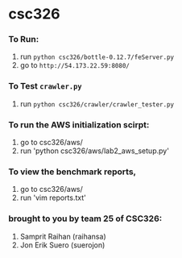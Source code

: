 csc326
======

### To Run:
1. run `python csc326/bottle-0.12.7/feServer.py`
1. go to `http://54.173.22.59:8080/`

### To Test `crawler.py`
1. run `python csc326/crawler/crawler_tester.py`

### To run the AWS initialization scirpt:
1. go to csc326/aws/
2. run 'python csc326/aws/lab2_aws_setup.py'

### To view the benchmark reports,
1. go to csc326/aws/
2. run 'vim reports.txt'
### brought to you by team 25 of CSC326:
1. Samprit Raihan (raihansa)
1. Jon Erik Suero (suerojon)
